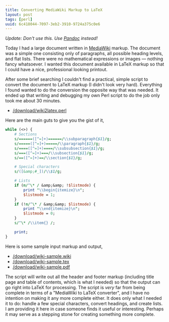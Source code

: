 ```yaml
---
title: Converting MediaWiki Markup to LaTeX
layout: post
tags: [perl]
uuid: 6c418044-7097-3eb2-3910-9724a375c0e6
---
```


*Update: Don't use this. Use [Pandoc][pandoc] instead!*

Today I had a large document written in [MediaWiki][mediawiki] markup.
The document was a simple one consisting only of paragraphs, all
possible heading levels, and flat lists. There were no mathematical
expressions or images — nothing fancy whatsoever. I wanted this
document available in LaTeX markup so that I could have a nice,
professional looking printout.

After some brief searching I couldn't find a practical, simple script
to convert the document to LaTeX markup (I didn't look very
hard). Everything I found wanted to do the conversion the opposite way
that was needed. It ended up that writing and debugging my own Perl
script to do the job only took me about 30 minutes.

 * [/download/wiki2latex.perl](/download/wiki2latex.perl)

Here are the main guts to give you the gist of it,

~~~pl
while (<>) {
    # Sections
    s/======([^=]+)======/\\subparagraph{$1}/g;
    s/=====([^=]+)=====/\\paragraph{$1}/g;
    s/====([^=]+)====/\\subsubsection{$1}/g;
    s/===([^=]+)===/\\subsection{$1}/g;
    s/==([^=]+)==/\\section{$1}/g;

    # Special characters
    s/([&amp;#_])/\\$1/g;

    # Lists
    if (m/^\* / &amp;&amp; !$listmode) {
        print "\\begin{itemize}\n";
        $listmode = 1;
    }
    if (!m/^\* / &amp;&amp; $listmode) {
        print "\\end{itemize}\n";
        $listmode = 0;
    }
    s/^\* /\\item{} /;

    print;
}
~~~

Here is some sample input markup and output,

* [/download/wiki-sample.wiki](/download/wiki-sample.wiki)
* [/download/wiki-sample.tex](/download/wiki-sample.tex)
* [/download/wiki-sample.pdf](/download/wiki-sample.pdf)

The script will write out all the header and footer markup (including
title page and table of contents, which is what I needed) so that the
output can go right into LaTeX for processing. The script is *very*
far from being complete in terms of a "MediaWiki to LaTeX converter",
and I have no intention on making it any more complete either. It does
only what I needed it to do: handle a few special characters, convert
headings, and create lists. I am providing it here in case someone
finds it useful or interesting. Perhaps it may serve as a stepping
stone for creating something more complete.


[pandoc]: http://johnmacfarlane.net/pandoc/
[mediawiki]: http://www.mediawiki.org/
